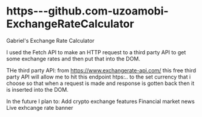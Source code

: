 # https---github.com-uzoamobi-ExchangeRateCalculator

Gabriel's Exchange Rate Calculator

I used the Fetch API to make an HTTP request to a third party API to get some exchange rates and then put
that into the DOM.



THe third party API: from https://www.exchangerate-api.com/ 
this free third party API will allow me to hit this endpoint htps:..   to the set currency that i choose 
so that when a request is made and response is gotten back then it is inserted into the DOM.



In the future I plan to: 
Add crypto exchange features
Financial market news 
Live exhcange rate banner
